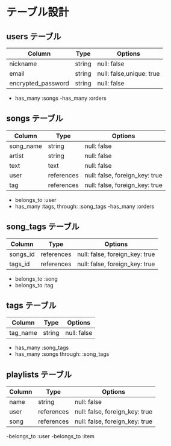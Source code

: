 # テーブル設計

## users テーブル

| Column             | Type   | Options                  |
| ------------------ | ------ | ------------------------ |
| nickname           | string | null: false              |
| email              | string | null: false,unique: true |
| encrypted_password | string | null: false              |

- has_many :songs
-has_many :orders

## songs テーブル

| Column    | Type       | Options                        |
| --------- | ---------- | ------------------------------ |
| song_name | string     | null: false                    |
| artist    | string     | null: false                    |
| text      | text       | null: false                    |
| user      | references | null: false, foreign_key: true |
| tag       | references | null: false, foreign_key: true |

- belongs_to :user
- has_many :tags, through: :song_tags
-has_many :orders

## song_tags テーブル

| Column   | Type       | Options                        |
| -------- | ---------- | ------------------------------ |
| songs_id | references | null: false, foreign_key: true |
| tags_id  | references | null: false, foreign_key: true |

- belongs_to :song
- belongs_to :tag

## tags テーブル

| Column   | Type   | Options     |
| -------- | ------ | ----------- |
| tag_name | string | null: false |

- has_many :song_tags
- has_many :songs through: :song_tags

## playlists テーブル

| Column    | Type       | Options                        |
| --------- | ---------- | ------------------------------ |
| name      | string     | null: false                    |
| user      | references | null: false, foreign_key: true |
| song      | references | null: false, foreign_key: true |

-belongs_to :user
-belongs_to :item